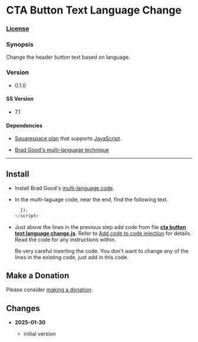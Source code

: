 # CTA Button Text Language Change

### [License][1]

### Synopsis

Change the header button text based on language.

### Version

 * 0.1.0

#### SS Version

  * 7.1
  
#### Dependencies

  * [Squarespace plan][2] that supports [JavaScript][3].
  
  * [Brad Good's multi-language technique][4]

---

## Install

* Install Brad Good's [multi-language code][4].
  
* In the multi-laguage code, near the end, find the following text.
  ```javascript
    });
  </script>
  ```
  
* Just above the lines in the previous step add code from file **[cta button
  text language change.js][5]**. Refer to [Add code to code injection][6] for
  details. Read the code for any instructions within.
  
  Be very careful inserting the code. You don't want to change any of the lines
  in the existing code, just add in this code.

## Make a Donation

Please consider [making a donation][7].

## Changes

<!-- * **2021-04-30**

  * fixed issue with code not changing language for mobile button
  * bumped version to 0.1d1
  -->
* **2025-01-30**

  * initial version

[1]: https://github.com/tomsWebConsulting/twcsl/blob/main/LICENSE.txt#L1
[2]: https://www.squarespace.com/pricing
[3]: https://en.wikipedia.org/wiki/JavaScript
[4]: https://www.bradgood.net/articles/multi-language-content-on-any-squarespace-template
[5]: cta%20button%20text%20language%20change.html#L1
[6]: https://support.squarespace.com/hc/en-us/articles/205815908-Using-code-injection#toc-add-code-to-code-injection
[7]: https://github.com/tomsWebConsulting/twcsl#make-a-donation

